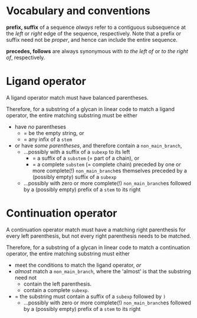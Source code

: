 # Vocabulary and conventions

**prefix, suffix** of a sequence *always* refer to a contiguous subsequence at the *left* or *right* edge of the sequence, respectively.
Note that a prefix or suffix need not be *proper*, and hence can include the entire sequence.

**precedes, follows** are always synonymous with *to the left of* or *to the right of*, respectively.


# Ligand operator

A ligand operator match must have balanced parentheses.

Therefore, for a substring of a glycan in linear code to match a ligand operator, the entire matching substring must be either
  - have *no* parentheses
    - = be the empty string, or
    - = any infix of a `stem`
  - or have *some parentheses*, and therefore contain a `non_main_branch`, 
    - ...possibly with a suffix of a `subexp` to its left 
      - = a suffix of a `substem` (= part of a chain), or 
      - = a complete `substem` (= complete chain) preceded by one or more complete(!) `non_main_branch`es themselves preceded by a (possibly empty) suffix of a `subexp`
    - ...possibly with zero or more complete(!) `non_main_branch`es followed by a (possibly empty) prefix of a `stem` to its right


# Continuation operator

A continuation operator match must have a matching right parenthesis for every left parenthesis, but not every right parenthesis needs to be matched. 

Therefore, for a substring of a glycan in linear code to match a continuation operator, the entire matching substring must either 
  - meet the conditions to match the ligand operator, *or*
  - *almost* match a `non_main_branch`, where the 'almost' is that the substring need not 
    - contain the left parenthesis. 
    - contain a complete `subexp`.
  - = the substring must contain a suffix of a `subexp` followed by `)`
    - ...possibly with zero or more complete(!) `non_main_branch`es followed by a (possibly empty) prefix of a `stem` to its right 

